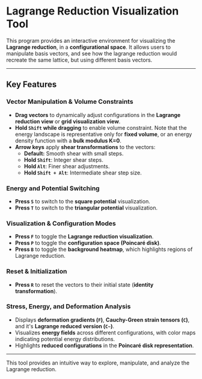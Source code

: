 

 # Lagrange Reduction Visualization Tool  
 
 This program provides an interactive environment for visualizing the **Lagrange reduction**, in a **configurational space**. It allows users to manipulate basis vectors, and see how the lagrange reduction would recreate the same lattice, but using different basis vectors.
 
 ---
 
 ## Key Features  
 
 ### Vector Manipulation & Volume Constraints  
 - **Drag vectors** to dynamically adjust configurations in the **Lagrange reduction view** or **grid visualization view**.  
 - **Hold `Shift` while dragging** to enable volume constraint. Note that the energy landscape is representative only for **fixed volume**, or an energy density function with a **bulk modulus K=0**. 
 - **Arrow keys** apply **shear transformations** to the vectors:  
   - **Default:** Smooth shear with small steps.  
   - **Hold `Shift`**: Integer shear steps.  
   - **Hold `Alt`**: Finer shear adjustments.  
   - **Hold `Shift + Alt`**: Intermediate shear step size.  
 
 ### Energy and Potential Switching  
 - **Press `S`** to switch to the **square potential** visualization.  
 - **Press `T`** to switch to the **triangular potential** visualization.  
 
 ### Visualization & Configuration Modes  
 - **Press `F`** to toggle the **Lagrange reduction visualization**.  
 - **Press `P`** to toggle the **configuration space (Poincaré disk)**.  
 - **Press `B`** to toggle the **background heatmap**, which highlights regions of Lagrange reduction.  
 
 ### Reset & Initialization  
 - **Press `R`** to reset the vectors to their initial state (**identity transformation**).  
 
 ### Stress, Energy, and Deformation Analysis  
 - Displays **deformation gradients (`F`)**, **Cauchy-Green strain tensors  (`C`)**, and it's **Lagrange reduced version (`C~`)**. 
 - Visualizes **energy fields** across different configurations, with color maps indicating potential energy distributions.  
 - Highlights **reduced configurations** in the **Poincaré disk representation**.  
 
 ---
 
 This tool provides an intuitive way to explore, manipulate, and analyze the Lagrange reduction.